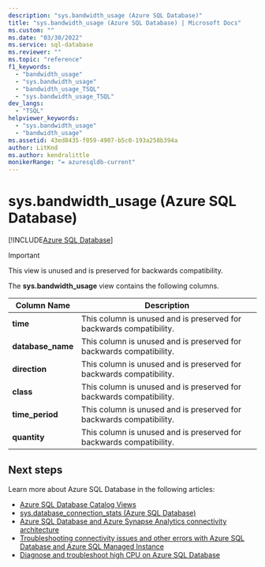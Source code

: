 ```yaml
---
description: "sys.bandwidth_usage (Azure SQL Database)"
title: "sys.bandwidth_usage (Azure SQL Database) | Microsoft Docs"
ms.custom: ""
ms.date: "03/30/2022"
ms.service: sql-database
ms.reviewer: ""
ms.topic: "reference"
f1_keywords: 
  - "bandwidth_usage"
  - "sys.bandwidth_usage"
  - "bandwidth_usage_TSQL"
  - "sys.bandwidth_usage_TSQL"
dev_langs: 
  - "TSQL"
helpviewer_keywords: 
  - "sys.bandwidth_usage"
  - "bandwidth_usage"
ms.assetid: 43ed8435-f059-4907-b5c0-193a258b394a
author: LitKnd
ms.author: kendralittle
monikerRange: "= azuresqldb-current"
---
```

# sys.bandwidth_usage (Azure SQL Database)

[!INCLUDE[Azure SQL Database](../../includes/applies-to-version/asdb.md)]

>[!IMPORTANT]
> This view is unused and is preserved for backwards compatibility.
  
 The **sys.bandwidth_usage** view contains the following columns.  
  
|Column Name|Description|  
|-----------------|-----------------|  
|**time**| This column is unused and is preserved for backwards compatibility.|  
|**database_name**|This column is unused and is preserved for backwards compatibility.|  
|**direction**|This column is unused and is preserved for backwards compatibility.|  
|**class**|This column is unused and is preserved for backwards compatibility.|  
|**time_period**|This column is unused and is preserved for backwards compatibility.|  
|**quantity**|This column is unused and is preserved for backwards compatibility.|  
  
## Next steps

Learn more about Azure SQL Database in the following articles:

- [Azure SQL Database Catalog Views](azure-sql-database-catalog-views.md)
- [sys.database_connection_stats (Azure SQL Database)](sys-database-connection-stats-azure-sql-database.md)
- [Azure SQL Database and Azure Synapse Analytics connectivity architecture](/azure/azure-sql/database/connectivity-architecture)
- [Troubleshooting connectivity issues and other errors with Azure SQL Database and Azure SQL Managed Instance](/azure/azure-sql/database/troubleshoot-common-errors-issues)
- [Diagnose and troubleshoot high CPU on Azure SQL Database](/azure/azure-sql/database/high-cpu-diagnose-troubleshoot)
